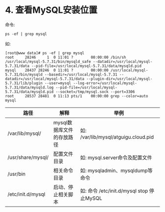 # 4. 查看MySQL安装位置

命令:
```shell
ps -ef | grep mysql
```

如:
```shell
[root@www data]# ps -ef | grep mysql
root     28246     1  0 11:01 ?        00:00:00 /bin/sh /usr/local/mysql-5.7.31/bin/mysqld_safe --datadir=/usr/local/mysql-5.7.31/data --pid-file=/usr/local/mysql-5.7.31/data/mysqld.pid
mysql    28437 28246  0 11:01 ?        00:00:00 /usr/local/mysql-5.7.31/bin/mysqld --basedir=/usr/local/mysql-5.7.31 --datadir=/usr/local/mysql-5.7.31/data --plugin-dir=/usr/local/mysql-5.7.31/lib/plugin --user=mysql --log-error=/usr/local/mysql-5.7.31/data/mysqld.log --pid-file=/usr/local/mysql-5.7.31/data/mysqld.pid --socket=/tmp/mysql.sock --port=3306
root     28537 28481  0 11:13 pts/1    00:00:00 grep --color=auto mysql
```

| 路径 | 解释 | 举例 |
|----|----|----|
| /var/lib/mysql/ | mysql数据库文件的存放路径 | 如: /var/lib/mysql/atguigu.cloud.pid |
| /usr/share/mysql/ | 配置文件目录 | 如: mysql.server命令及配置文件 |
| /usr/bin | 相关命令目录 | 如: mysqladmin、mysqldump等命令 |
| /etc/init.d/mysql | 启动、停止相关脚本 | 如: 命令 /etc/init.d/mysql stop 停止MySQL|
